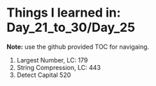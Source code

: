 # Things I learned in: Day_21_to_30/Day_25
**Note:** use the github provided TOC for navigaing.



1. Largest Number, LC: 179
2. String Compression, LC: 443
3. Detect Capital 520